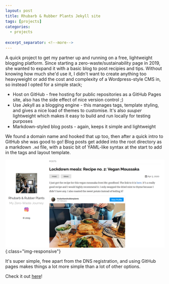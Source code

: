 ```yaml
---
layout: post
title: Rhubarb & Rubber Plants Jekyll site
tags: [projects]
categories:
  - projects

excerpt_separator: <!--more-->
---
```


A quick project to get my partner up and running on a free, lightweight blogging platform. Since starting a zero-waste/sustainability page in 2019, she wanted to expand it with a basic blog to post recipies and tips. Without knowing how much she'd use it, I didn't want to create anything too heavyweight or add the cost and complexity of a Wordpress-style CMS in, so instead I opted for a simple stack;

- Host on GitHub - free hosting for public repositories as a GitHub Pages site, also has the side effect of nice version control ;)
- Use Jekyll as a blogging engine - this manages tags, template styling, and gives a nice load of themes to customise. It's also _suuper_ lightweight which makes it easy to build and run locally for testing purposes
- Markdown-styled blog posts - again, keeps it simple and lightweight

We found a domain name and hooked that up too, then after a quick intro to GitHub she was good to go! Blog posts get added into the root directory as a markdown `.md` file, with a basic bit of YAML-like syntax at the start to add in the tags and layout template.

![frontpage](/assets/images/rhubarb1.png){:class="img-responsive"}

It's super simple, free apart from the DNS registration, and using GitHub pages makes things a lot more simple than a lot of other options.

Check it out [here](https://rhubarbandrubberplants.co.uk/)!
